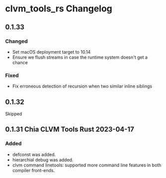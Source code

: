 # clvm_tools_rs Changelog

## 0.1.33
### Changed

- Set macOS deployment target to 10.14
- Ensure we flush streams in case the runtime system doesn't get a chance

### Fixed
- Fix erroneous detection of recursion when two similar inline siblings


## 0.1.32
Skipped

## 0.1.31 Chia CLVM Tools Rust 2023-04-17

### Added

- defconst was added.
- hierarchial debug was added.
- clvm command linetools: supported more command line features in both compiler front-ends.

